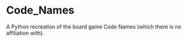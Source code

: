 # Code_Names
A Python recreation of the board game Code Names (which there is no affiliation with).
